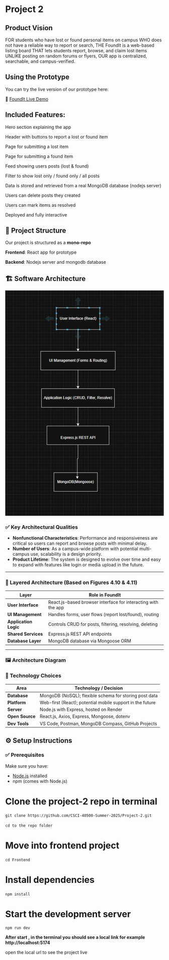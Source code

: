 # Project 2

## Product Vision

FOR students who have lost or found personal items on campus
WHO does not have a reliable way to report or search,
THE FoundIt is a web-based listing board
THAT lets students report, browse, and claim lost items
UNLIKE posting on random forums or flyers,
OUR app is centralized, searchable, and campus-verified.

## Using the Prototype

You can try the live version of our prototype here:

🔗 [FoundIt Live Demo](https://founditapp.netlify.app)

## Included Features:

Hero section explaining the app

Header with buttons to report a lost or found item

Page for submitting a lost item

Page for submitting a found item

Feed showing users posts (lost & found)

Filter to show lost only / found only / all posts

Data is stored and retrieved from a real MongoDB database (nodejs server)

Users can delete posts they created

Users can mark items as resolved

Deployed and fully interactive

## 📁 Project Structure

Our project is structured as a **mono-repo**

**Frontend**: React app for prototype

**Backend**: Nodejs server and mongodb database

## 🏗️ Software Architecture

![Architecture Diagram](/flowchart.png)


### ✅ Key Architectural Qualities

- **Nonfunctional Characteristics**: Performance and responsiveness are critical so users can report and browse posts with minimal delay.
- **Number of Users**: As a campus-wide platform with potential multi-campus use, scalability is a design priority.
- **Product Lifetime**: The system is designed to evolve over time and easy to expand with features like login or media upload in the future.

---

### 🧱 Layered Architecture (Based on Figures 4.10 & 4.11)

| Layer | Role in FoundIt |
|-------|------------------|
| **User Interface** | React.js-based browser interface for interacting with the app |
| **UI Management** | Handles forms, user flows (report lost/found), routing |
| **Application Logic** | Controls CRUD for posts, filtering, resolving, deleting |
| **Shared Services** | Express.js REST API endpoints |
| **Database Layer** | MongoDB database via Mongoose ORM |

---

### 🖼️ Architecture Diagram



### 🧰 Technology Choices

| Area            | Technology / Decision                                         |
|-----------------|---------------------------------------------------------------|
| **Database**    | MongoDB (NoSQL); flexible schema for storing post data       |
| **Platform**    | Web-first (React); potential mobile support in the future     |
| **Server**      | Node.js with Express, hosted on Render                        |
| **Open Source** | React.js, Axios, Express, Mongoose, dotenv                    |
| **Dev Tools**   | VS Code, Postman, MongoDB Compass, GitHub Projects            |


## ⚙️ Setup Instructions

### ✅ Prerequisites

Make sure you have:

- [Node.js](https://nodejs.org/) installed
- npm (comes with Node.js)

# Clone the project-2 repo in terminal

``` 
git clone https://github.com/CSCI-40500-Summer-2025/Project-2.git

cd to the repo folder
```

# Move into frontend project

``` cd Frontend ```

# Install dependencies

``` npm install ```

# Start the development server
```
npm run dev
```

**After start , in the terminal you should see a local link for example http://localhost:5174**

open the local url to see the project live
